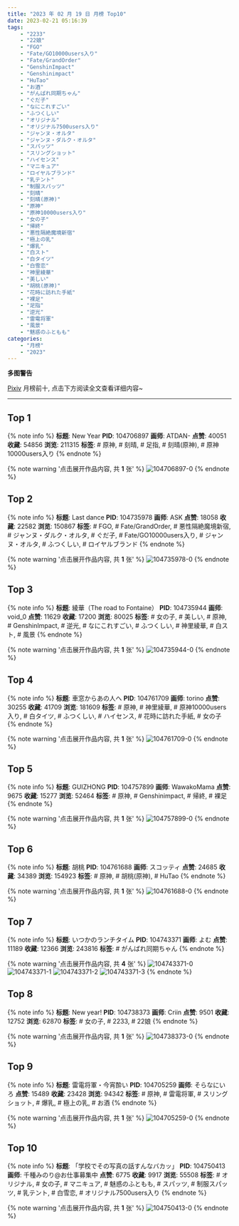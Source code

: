```yaml
---
title: "2023 年 02 月 19 日 月榜 Top10"
date: 2023-02-21 05:16:39
tags:
    - "2233"
    - "22娘"
    - "FGO"
    - "Fate/GO10000users入り"
    - "Fate/GrandOrder"
    - "GenshinImpact"
    - "Genshinimpact"
    - "HuTao"
    - "お酒"
    - "がんばれ同期ちゃん"
    - "ぐだ子"
    - "なにこれすごい"
    - "ふつくしい"
    - "オリジナル"
    - "オリジナル7500users入り"
    - "ジャンヌ・オルタ"
    - "ジャンヌ・ダルク・オルタ"
    - "スパッツ"
    - "スリングショット"
    - "ハイセンス"
    - "マニキュア"
    - "ロイヤルブランド"
    - "乳テント"
    - "制服スパッツ"
    - "刻晴"
    - "刻晴(原神)"
    - "原神"
    - "原神10000users入り"
    - "女の子"
    - "帰終"
    - "悪性隔絶魔境新宿"
    - "極上の乳"
    - "爆乳"
    - "白スト"
    - "白タイツ"
    - "白雪恋"
    - "神里綾華"
    - "美しい"
    - "胡桃(原神)"
    - "花時に訪れた手紙"
    - "裸足"
    - "足指"
    - "逆光"
    - "雷電将軍"
    - "風景"
    - "魅惑のふともも"
categories:
    - "月榜"
    - "2023"
---
```


<i class="fa fa-triangle-exclamation"></i>**多图警告**<i class="fa fa-triangle-exclamation"></i>

[Pixiv](https://www.pixiv.net/) 月榜前十, 点击下方阅读全文查看详细内容~

<!-- more -->

---

## Top 1

{% note info %}
**标题**: New Year
**PID**: 104706897 **画师**: ATDAN-
**点赞**: 40051 **收藏**: 54856 **浏览**: 211315
**标签**: # 原神, # 刻晴, # 足指, # 刻晴(原神), # 原神10000users入り
{% endnote %}

{% note warning '点击展开作品内容, 共 **1** 张' %}
![104706897-0](https://i.pixiv.re/img-original/img/2023/01/22/01/37/45/104706897_p0.jpg)
{% endnote %}

## Top 2

{% note info %}
**标题**: Last dance
**PID**: 104735978 **画师**: ASK
**点赞**: 18058 **收藏**: 22582 **浏览**: 150867
**标签**: # FGO, # Fate/GrandOrder, # 悪性隔絶魔境新宿, # ジャンヌ・ダルク・オルタ, # ぐだ子, # Fate/GO10000users入り, # ジャンヌ・オルタ, # ふつくしい, # ロイヤルブランド
{% endnote %}

{% note warning '点击展开作品内容, 共 **1** 张' %}
![104735978-0](https://i.pixiv.re/img-original/img/2023/01/23/00/00/47/104735978_p0.png)
{% endnote %}

## Top 3

{% note info %}
**标题**: 綾華（The road to Fontaine）
**PID**: 104735944 **画师**: void_0
**点赞**: 11629 **收藏**: 17200 **浏览**: 80025
**标签**: # 女の子, # 美しい, # 原神, # GenshinImpact, # 逆光, # なにこれすごい, # ふつくしい, # 神里綾華, # 白スト, # 風景
{% endnote %}

{% note warning '点击展开作品内容, 共 **1** 张' %}
![104735944-0](https://i.pixiv.re/img-original/img/2023/01/23/00/00/34/104735944_p0.jpg)
{% endnote %}

## Top 4

{% note info %}
**标题**: 車窓からあの人へ
**PID**: 104761709 **画师**: torino
**点赞**: 30255 **收藏**: 41709 **浏览**: 181609
**标签**: # 原神, # 神里綾華, # 原神10000users入り, # 白タイツ, # ふつくしい, # ハイセンス, # 花時に訪れた手紙, # 女の子
{% endnote %}

{% note warning '点击展开作品内容, 共 **1** 张' %}
![104761709-0](https://i.pixiv.re/img-original/img/2023/01/24/00/00/35/104761709_p0.jpg)
{% endnote %}

## Top 5

{% note info %}
**标题**: GUIZHONG
**PID**: 104757899 **画师**: WawakoMama
**点赞**: 9675 **收藏**: 15277 **浏览**: 52464
**标签**: # 原神, # Genshinimpact, # 帰終, # 裸足
{% endnote %}

{% note warning '点击展开作品内容, 共 **1** 张' %}
![104757899-0](https://i.pixiv.re/img-original/img/2023/01/23/22/04/51/104757899_p0.jpg)
{% endnote %}

## Top 6

{% note info %}
**标题**: 胡桃
**PID**: 104761688 **画师**: スコッティ
**点赞**: 24685 **收藏**: 34389 **浏览**: 154923
**标签**: # 原神, # 胡桃(原神), # HuTao
{% endnote %}

{% note warning '点击展开作品内容, 共 **1** 张' %}
![104761688-0](https://i.pixiv.re/img-original/img/2023/01/24/00/00/29/104761688_p0.jpg)
{% endnote %}

## Top 7

{% note info %}
**标题**: いつかのランチタイム
**PID**: 104743371 **画师**: よむ
**点赞**: 11189 **收藏**: 12366 **浏览**: 243816
**标签**: # がんばれ同期ちゃん
{% endnote %}

{% note warning '点击展开作品内容, 共 **4** 张' %}
![104743371-0](https://i.pixiv.re/img-original/img/2023/01/23/08/18/30/104743371_p0.png)
![104743371-1](https://i.pixiv.re/img-original/img/2023/01/23/08/18/30/104743371_p1.png)
![104743371-2](https://i.pixiv.re/img-original/img/2023/01/23/08/18/30/104743371_p2.png)
![104743371-3](https://i.pixiv.re/img-original/img/2023/01/23/08/18/30/104743371_p3.png)
{% endnote %}

## Top 8

{% note info %}
**标题**: New year!
**PID**: 104738373 **画师**: Criin
**点赞**: 9501 **收藏**: 12752 **浏览**: 62870
**标签**: # 女の子, # 2233, # 22娘
{% endnote %}

{% note warning '点击展开作品内容, 共 **1** 张' %}
![104738373-0](https://i.pixiv.re/img-original/img/2023/01/23/01/11/11/104738373_p0.jpg)
{% endnote %}

## Top 9

{% note info %}
**标题**: 雷電将軍・今宵酔い
**PID**: 104705259 **画师**: そらなにいろ
**点赞**: 15489 **收藏**: 23428 **浏览**: 94342
**标签**: # 原神, # 雷電将軍, # スリングショット, # 爆乳, # 極上の乳, # お酒
{% endnote %}

{% note warning '点击展开作品内容, 共 **1** 张' %}
![104705259-0](https://i.pixiv.re/img-original/img/2023/01/22/00/13/22/104705259_p0.jpg)
{% endnote %}

## Top 10

{% note info %}
**标题**: 「学校でその写真の話すんなバカッ」
**PID**: 104750413 **画师**: 千種みのり@お仕事募集中
**点赞**: 6775 **收藏**: 9917 **浏览**: 55508
**标签**: # オリジナル, # 女の子, # マニキュア, # 魅惑のふともも, # スパッツ, # 制服スパッツ, # 乳テント, # 白雪恋, # オリジナル7500users入り
{% endnote %}

{% note warning '点击展开作品内容, 共 **1** 张' %}
![104750413-0](https://i.pixiv.re/img-original/img/2023/01/23/17/06/52/104750413_p0.jpg)
{% endnote %}
